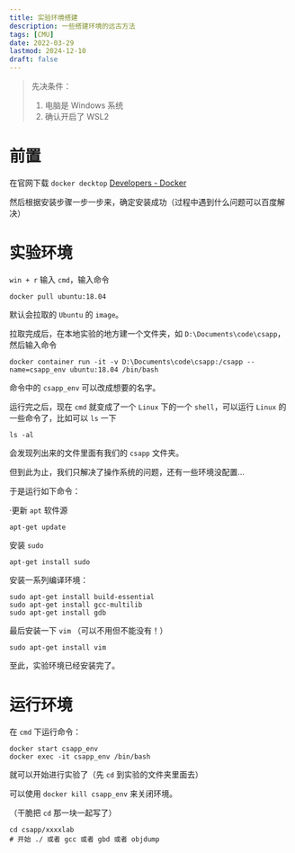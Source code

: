 ```yaml
---
title: 实验环境搭建
description: 一些搭建环境的远古方法
tags: [CMU]
date: 2022-03-29 
lastmod: 2024-12-10
draft: false
---
```


> 先决条件：
>
> 1. 电脑是 Windows 系统
> 2. 确认开启了 WSL2

# 前置

在官网下载 `docker decktop` [Developers - Docker](https://www.docker.com/get-started/)

然后根据安装步骤一步一步来，确定安装成功（过程中遇到什么问题可以百度解决）

# 实验环境

`win + r` 输入 `cmd`，输入命令

```shell
docker pull ubuntu:18.04
```

默认会拉取的 `Ubuntu` 的 `image`。

拉取完成后，在本地实验的地方建一个文件夹，如 `D:\Documents\code\csapp`，然后输入命令

```shell
docker container run -it -v D:\Documents\code\csapp:/csapp --name=csapp_env ubuntu:18.04 /bin/bash
```

命令中的 `csapp_env` 可以改成想要的名字。

运行完之后，现在 `cmd` 就变成了一个 `Linux` 下的一个 `shell`，可以运行 `Linux` 的一些命令了，比如可以 `ls` 一下

```shell
ls -al
```

会发现列出来的文件里面有我们的 `csapp` 文件夹。

但到此为止，我们只解决了操作系统的问题，还有一些环境没配置...

于是运行如下命令：

·更新 `apt` 软件源

```shell
apt-get update
```

安装 `sudo`

```shell
apt-get install sudo
```

安装一系列编译环境：

```shell
sudo apt-get install build-essential
sudo apt-get install gcc-multilib
sudo apt-get install gdb
```

最后安装一下 `vim` （可以不用但不能没有！）

```shell
sudo apt-get install vim
```

至此，实验环境已经安装完了。

# 运行环境

在 `cmd` 下运行命令：

```shell
docker start csapp_env
docker exec -it csapp_env /bin/bash
```

就可以开始进行实验了（先 `cd` 到实验的文件夹里面去）

可以使用 `docker kill csapp_env` 来关闭环境。

（干脆把 `cd` 那一块一起写了）

```shell
cd csapp/xxxxlab
# 开始 ./ 或者 gcc 或者 gbd 或者 objdump
```
